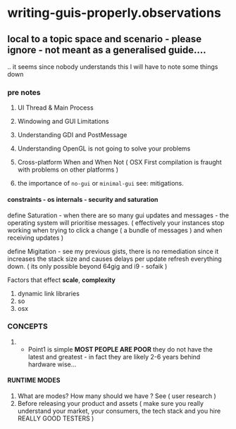 # writing-guis-properly.observations

## local to a topic space and scenario - please ignore - not meant as a generalised guide....

.. it seems since nobody understands this I will have to note some things down

### pre notes

1) UI Thread & Main Process

2) Windowing and GUI Limitations

3) Understanding GDI and PostMessage

4) Understanding OpenGL is not going to solve your problems

5) Cross-platform When and When Not ( OSX First compilation is fraught with problems on other platforms )

6) the importance of `no-gui` or `minimal-gui` see: mitigations.

#### constraints - os internals - security and saturation

define Saturation - when there are so many gui updates and messages - the operating system will prioritise messages. ( effectively your instances stop working when trying to click a change ( a bundle of messages ) and when receiving updates )

define Migitation - see my previous gists, there is no remediation since it increases the stack size and causes delays per update refresh  everything down. ( its only possible beyond 64gig and i9 - sofaik )

Factors that effect **scale**, **complexity** 

1) dynamic link libraries
2) so
3) osx

### CONCEPTS

1) - Point1 is simple **MOST PEOPLE ARE POOR** they do not have the latest and greatest - in fact they are likely 2-6 years behind hardware wise... 

#### RUNTIME MODES

1) What are modes? How many should we have ? See ( user research )
2) Before releasing your product and assets ( make sure you really understand your market, your consumers, the tech stack and you hire REALLY GOOD TESTERS )

